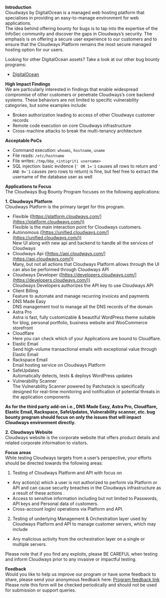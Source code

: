 **Introduction**  
Cloudways by DigitalOcean is a managed web hosting platform that specialises in providing an easy-to-manage environment for web applications.  
The idea behind offering bounty for bugs is to tap into the expertise of the InfoSec community and discover the gaps in Cloudways’s security. The emphasis is on offering a secure user experience to our customers and to ensure that the Cloudways Platform remains the most secure managed hosting option for our users.

Looking for other DigitalOcean assets? Take a look at our other bug bounty programs:

- [DigitalOcean](https://app.intigriti.com/programs/digitalocean/digitalocean)

**High Impact Findings**  
We are particularly interested in findings that enable widespread compromise of other customers or penetrate Cloudways’s core backend systems. These behaviors are not limited to specific vulnerability categories, but some examples include:

- Broken authorization leading to access of other Cloudways customer records
- Remote code execution on core Cloudways infrastructure
- Cross-machine attacks to break the multi-tenancy architecture

**Acceptable PoCs**

- Command execution: `whoami`, `hostname`, `uname`
- File reads: `/etc/hostname`
- File writes: `/tmp/bbp_<intigriti username>`
- SQL injection: basic evidence (`' OR 1='1` causes all rows to return and `' AND 0='1` causes zero rows to return) is fine, but feel free to extract the username of the database user as well

**Applications to Focus**  
The Cloudways Bug Bounty Program focuses on the following applications:

**1. Cloudways Platform**  
Cloudways Platform is the primary target for this program.

- Flexible ([https://platform.cloudways.com/](https://platform.cloudways.com/))  
    Flexible is the main interaction point for Cloudways customers.
- Autonomous ([https://unified.cloudways.com/](https://unified.cloudways.com/))  
    New UI along with new api and backend to handle all the services of Cloudways
- Cloudways Api ([https://api.cloudways.com/](https://api.cloudways.com/))  
    Many, but not all actions that Cloudways Platform allows through the UI can also be performed through Cloudways API
- Cloudways Developer ([https://developers.cloudways.com/](https://developers.cloudways.com/))  
    Cloudways Developers authorizes the API key to use Cloudways API
- Client Billing  
    Feature to automate and manage recurring invoices and payments
- DNS Made Easy  
    DNS management tool to manage all the DNS records of the domain
- Astra Pro  
    Astra is fast, fully customizable & beautiful WordPress theme suitable for blog, personal portfolio, business website and WooCommerce storefront
- Cloudflare  
    Here you can check which of your Applications are bound to Cloudflare.
- Elastic Email  
    Send high-volume transactional emails with exceptional value through Elastic Email
- Rackspace Email  
    Email hosting service on Cloudways Platform
- SafeUpdates  
    Automatically detects, tests & deploys WordPress updates
- Vulnerability Scanner  
    The Vulnerability Scanner powered by Patchstack is specifically designed for real-time monitoring and notification of potential threats in the application components

**As for the third party add-on i.e., DNS Made Easy, Astra Pro, Cloudflare, Elastic Email, Rackspace, SafeUpdates, Vulnerability scanner, etc. bug bounty program should focus on only the issues that will impact Cloudways environment directly.**  
  
**2. Cloudways Website**  
Cloudways website is the corporate website that offers product details and related corporate information to visitors.

**Focus areas**  
While testing Cloudways targets from a user’s perspective, your efforts should be directed towards the following areas:

1. Testing of Cloudways Platform and API with focus on

- Any action(s) which a user is not authorized to perform via Platform or API and can cause security breaches in the Cloudways infrastructure as a result of these actions .
- Access to sensitive information including but not limited to Passwords, API keys and Personal data of customers.
- Cross-account login/ operations via Platform and API.

2. Testing of underlying Management & Orchestration layer used by Cloudways Platform and API to manage customer servers, which may include

- Any malicious activity from the orchestration layer on a single or multiple servers.

Please note that if you find any exploits, please BE CAREFUL when testing and inform Cloudways prior to any invasive or impactful testing.

**Feedback**  
Would you like to help us improve our program or have some feedback to share, please send your anonymous feedback here: [Program feedback link](https://go.intigriti.com/program-feedback)  
Please note this form will be checked periodically and should not be used for submission or support queries.